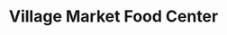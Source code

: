 ---
title: "Village Market Food Center"
url: /allegan/village-market-food-center/
shop: Supermarkt
---